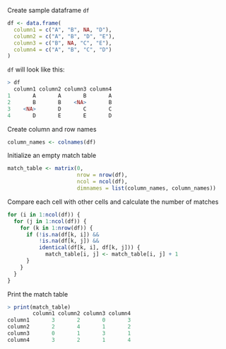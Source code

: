Create sample dataframe `df`

```R
df <- data.frame(
  column1 = c("A", "B", NA, "D"),
  column2 = c("A", "B", "D", "E"),
  column3 = c("B", NA, "C", "E"),
  column4 = c("A", "B", "C", "D")
)
```

`df` will look like this:
```R
> df
  column1 column2 column3 column4
1       A       A       B       A
2       B       B    <NA>       B
3    <NA>       D       C       C
4       D       E       E       D
```

Create column and row names
```R
column_names <- colnames(df)
```

Initialize an empty match table
```R
match_table <- matrix(0,
                      nrow = nrow(df),
                      ncol = ncol(df),
                      dimnames = list(column_names, column_names))
```

Compare each cell with other cells and calculate the number of matches
```R
for (i in 1:ncol(df)) {
  for (j in 1:ncol(df)) {
    for (k in 1:nrow(df)) {
      if (!is.na(df[k, i]) && 
          !is.na(df[k, j]) &&
          identical(df[k, i], df[k, j])) {
            match_table[i, j] <- match_table[i, j] + 1
      }
    }
  }
}
```

Print the match table
```R
> print(match_table)
        column1 column2 column3 column4
column1       3       2       0       3
column2       2       4       1       2
column3       0       1       3       1
column4       3       2       1       4
```
